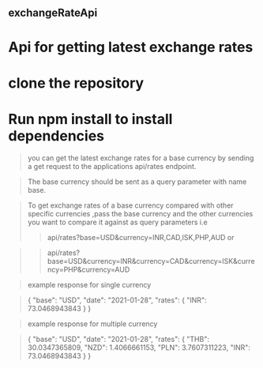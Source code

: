 ## exchangeRateApi

# Api for getting latest exchange rates 

# clone the repository 

# Run npm install to install dependencies

> you can get the latest exchange rates for a base currency by sending a get request to the applications api/rates endpoint.

> The base currency should be sent as a query parameter with name base.

> To get exchange rates of a base currency compared with other specific currencies ,pass the base currency and the other currencies you want to compare it against as query parameters i.e
> 
>> api/rates?base=USD&currency=INR,CAD,ISK,PHP,AUD  or

>> api/rates?base=USD&currency=INR&currency=CAD&currency=ISK&currency=PHP&currency=AUD

>example response for single currency

>{
    "base": "USD",
    "date": "2021-01-28",
    "rates": {
        "INR": 73.0468943843
    }
}

> example response for multiple currency

>{
    "base": "USD",
    "date": "2021-01-28",
    "rates": {
        "THB": 30.0347365809,
        "NZD": 1.4066661153,
        "PLN": 3.7607311223,
        "INR": 73.0468943843
    }
}



